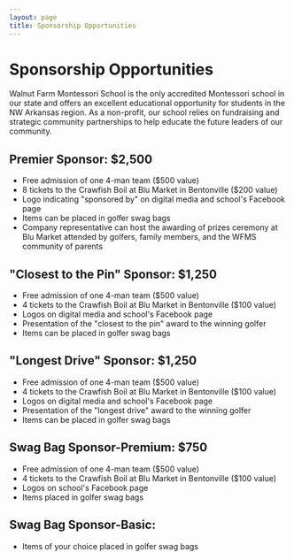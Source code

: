 ```yaml
---
layout: page
title: Sponsorship Opportunities
---
```


# Sponsorship Opportunities

Walnut Farm Montessori School is the only accredited Montessori school in our state and offers an excellent educational opportunity for students in the NW Arkansas region. As a non-profit, our school relies on fundraising and strategic community partnerships to help educate the future leaders of our community.

## Premier Sponsor: $2,500

* Free admission of one 4-man team ($500 value)
* 8 tickets to the Crawfish Boil at Blu Market in Bentonville ($200 value)
* Logo indicating "sponsored by" on digital media and school's Facebook page
* Items can be placed in golfer swag bags
* Company representative can host the awarding of prizes ceremony at Blu Market attended by golfers, family members, and the WFMS community of parents

## "Closest to the Pin" Sponsor: $1,250

* Free admission of one 4-man team ($500 value)
* 4 tickets to the Crawfish Boil at Blu Market in Bentonville ($100 value)
* Logos on digital media and school's Facebook page
* Presentation of the "closest to the pin" award to the winning golfer
* Items can be placed in golfer swag bags

## "Longest Drive" Sponsor: $1,250

* Free admission of one 4-man team ($500 value)
* 4 tickets to the Crawfish Boil at Blu Market in Bentonville ($100 value)
* Logos on digital media and school's Facebook page
* Presentation of the "longest drive" award to the winning golfer
* Items can be placed in golfer swag bags

## Swag Bag Sponsor-Premium: $750

* Free admission of one 4-man team ($500 value)
* 4 tickets to the Crawfish Boil at Blu Market in Bentonville ($100 value)
* Logos on school's Facebook page
* Items placed in golfer swag bags

## Swag Bag Sponsor-Basic: 

* Items of your choice placed in golfer swag bags
